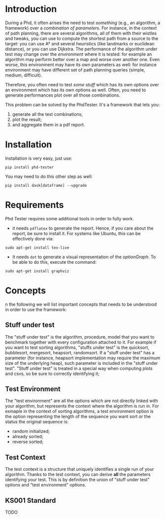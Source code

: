 
Introduction
============

During a Phd, it often arises the need to test *something* (e.g., an algorithm, a framework) over a 
*combination of parameters*. For instance, in the context of path planning, there are several algorithms, 
all of them with their wistles and tweaks, you can use to compute the shortest path
from a source to the target: you can use A* and several heuristics (like landmarks or euclidean distance), or you can use Dijkstra. The performance
of the algorithm under test may change over the *environment* where it is tested: 
for example an algorithm may perform better over a map and worse over another one. 
Even worse, this environment may have its own parameters as well: for instance  environment may have 
different set of path planning queries (simple, medium, difficult).

Therefore, you often need to test *some stuff* which has its own options over an environment which
 has its own options as well. Often, you need to generate performances plot over all those combinations.

This problem can be solved by the PhdTester. It's a framework that lets you:
 
1. generate all the test combinations;
2. plot the result;
3. and aggregate them in a pdf report.
 
Installation
============

Installation is very easy, just use:

```
pip install phd-tester
```

You may need to do this other step as well:

```
pip install dask[dataframe] --upgrade
```

Requirements
============

Phd Tester requires some additional tools in order to fully work. 
 - it needs `pdflatex` to generate the report. Hence, if you care about the report, 
 be sure to install it. For systems like Ubuntu, this can be effectively done via:

```
sudo apt-get install tex-live
```
 - It needs `dot` to generate a visual representation of the *optionGraph*. To be able to do this,
   execute the command:
   
```
sudo apt-get install graphviz
```

Concepts
========

n the following we will list important concepts that needs to be understood in order to use the framework:

Stuff under test
----------------

The "stuff under test" is the algorithm, procedure, model that you want to benchmark together with every 
configuration attached to it. For example if you want to test sorting algorithms, "stuffs under test" is 
the quicksort, bubblesort, mergesort, heapsort, randomsort. If a "stuff under test" has a parameter 
(for instance, heapsort implementation may require the maximum size of the underlying heap), such parameter 
is included in the "stuff under test". "Stuff under test" is treated in a special way when computing 
plots and csvs, so be sure to correctly identifying it;

Test Environment
----------------

The "test environment" are all the options which are not directly linked with your algorithm, but represents the context
where the algorithm is run in. For exmaple in the context of sorting algorithms, a test environment option
is the option representing the length of the sequence you want sort or the status the original sequence is:
 - random initialized;
 - already sorted;
 - reverse sorted;
 
Test Context
------------

The test context is a structure that uniquely identifies a single run of your algorithm. Thanks to the test context,
you can derive **all** the parameters identifying your test. This is by definition the union of "stuff under test"
options and "test environment" options.

KS001 Standard
--------------

TODO